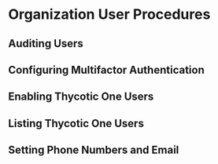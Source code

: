 [title]: # "Organization User Procedures"
[tags]: # "Thycotic One, Cloud Manager, Organizations, Applications, Users"
[priority]: # "1000"

# Organization User Procedures

## Auditing Users

## Configuring Multifactor Authentication

## Enabling Thycotic One Users

## Listing Thycotic One Users

## Setting Phone Numbers and Email



